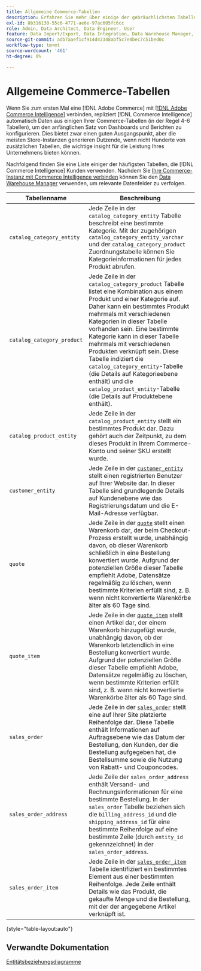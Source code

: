 ```yaml
---
title: Allgemeine Commerce-Tabellen
description: Erfahren Sie mehr über einige der gebräuchlichsten Tabellen,  [!DNL Commerce Intelligence]  Kunden verwenden.
exl-id: 8b316130-55c6-4771-ae6e-97ac605fc6cc
role: Admin, Data Architect, Data Engineer, User
feature: Data Import/Export, Data Integration, Data Warehouse Manager, Commerce Tables
source-git-commit: adb7aaef1cf914d43348abf5c7e4bec7c51bed0c
workflow-type: tm+mt
source-wordcount: '461'
ht-degree: 0%

---
```


# Allgemeine Commerce-Tabellen

Wenn Sie zum ersten Mal eine [!DNL Adobe Commerce] mit [[!DNL Adobe Commerce Intelligence]](../importing-data/integrations/magento.md) verbinden, repliziert [!DNL Commerce Intelligence] automatisch Daten aus einigen Ihrer Commerce-Tabellen (in der Regel 4-6 Tabellen), um den anfänglichen Satz von Dashboards und Berichten zu konfigurieren. Dies bietet zwar einen guten Ausgangspunkt, aber die meisten Store-Instanzen generieren Dutzende, wenn nicht Hunderte von zusätzlichen Tabellen, die wichtige insight für die Leistung Ihres Unternehmens bieten können.

Nachfolgend finden Sie eine Liste einiger der häufigsten Tabellen, die [!DNL Commerce Intelligence] Kunden verwenden. Nachdem Sie [Ihre Commerce-Instanz mit Commerce Intelligence verbinden](../../data-analyst/importing-data/integrations/magento.md) können Sie den [Data Warehouse Manager](../../data-analyst/data-warehouse-mgr/tour-dwm.md) verwenden, um relevante Datenfelder zu verfolgen.

| Tabellenname | Beschreibung |
|---|---|
| `catalog_category_entity` | Jede Zeile in der `catalog_category_entity` Tabelle beschreibt eine bestimmte Kategorie. Mit der zugehörigen `catalog_category_entity_varchar` und der `catalog_category_product` Zuordnungstabelle können Sie Kategorieinformationen für jedes Produkt abrufen. |
| `catalog_category_product` | Jede Zeile in der `catalog_category_product` Tabelle listet eine Kombination aus einem Produkt und einer Kategorie auf. Daher kann ein bestimmtes Produkt mehrmals mit verschiedenen Kategorien in dieser Tabelle vorhanden sein. Eine bestimmte Kategorie kann in dieser Tabelle mehrmals mit verschiedenen Produkten verknüpft sein. Diese Tabelle indiziert die `catalog_category_entity`-Tabelle (die Details auf Kategorieebene enthält) und die `catalog_product_entity`-Tabelle (die Details auf Produktebene enthält). |
| `catalog_product_entity` | Jede Zeile in der `catalog_product_entity` stellt ein bestimmtes Produkt dar. Dazu gehört auch der Zeitpunkt, zu dem dieses Produkt in Ihrem Commerce-Konto und seiner SKU erstellt wurde. |
| `customer_entity` | Jede Zeile in der [`customer_entity`](../data-warehouse-mgr/cust-ent-table.md) stellt einen registrierten Benutzer auf Ihrer Website dar. In dieser Tabelle sind grundlegende Details auf Kundenebene wie das Registrierungsdatum und die E-Mail-Adresse verfügbar. |
| `quote` | Jede Zeile in der [`quote`](../data-warehouse-mgr/sales-flat-quote-table.md) stellt einen Warenkorb dar, der beim Checkout-Prozess erstellt wurde, unabhängig davon, ob dieser Warenkorb schließlich in eine Bestellung konvertiert wurde. Aufgrund der potenziellen Größe dieser Tabelle empfiehlt Adobe, Datensätze regelmäßig zu löschen, wenn bestimmte Kriterien erfüllt sind, z. B. wenn nicht konvertierte Warenkörbe älter als 60 Tage sind. |
| `quote_item` | Jede Zeile in der [`quote_item`](../data-warehouse-mgr/sales-flat-quote-item-table.md) stellt einen Artikel dar, der einem Warenkorb hinzugefügt wurde, unabhängig davon, ob der Warenkorb letztendlich in eine Bestellung konvertiert wurde. Aufgrund der potenziellen Größe dieser Tabelle empfiehlt Adobe, Datensätze regelmäßig zu löschen, wenn bestimmte Kriterien erfüllt sind, z. B. wenn nicht konvertierte Warenkörbe älter als 60 Tage sind. |
| `sales_order` | Jede Zeile in der [`sales_order`](../data-warehouse-mgr/sales-flat-order-table.md) stellt eine auf Ihrer Site platzierte Reihenfolge dar. Diese Tabelle enthält Informationen auf Auftragsebene wie das Datum der Bestellung, den Kunden, der die Bestellung aufgegeben hat, die Bestellsumme sowie die Nutzung von Rabatt- und Couponcodes. |
| `sales_order_address` | Jede Zeile der `sales_order_address` enthält Versand- und Rechnungsinformationen für eine bestimmte Bestellung. In der `sales_order` Tabelle beziehen sich die `billing_address_id` und die `shipping_address_id` für eine bestimmte Reihenfolge auf eine bestimmte Zeile (durch `entity_id` gekennzeichnet) in der `sales_order_address`. |
| `sales_order_item` | Jede Zeile in der [`sales_order_item`](../data-warehouse-mgr/sales-flat-quote-item-table.md) Tabelle identifiziert ein bestimmtes Element aus einer bestimmten Reihenfolge. Jede Zeile enthält Details wie das Produkt, die gekaufte Menge und die Bestellung, mit der der angegebene Artikel verknüpft ist. |

{style="table-layout:auto"}

## Verwandte Dokumentation

[Entitätsbeziehungsdiagramme](../data-warehouse-mgr/entity-rel-diag.md)
